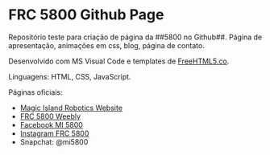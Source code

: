 # FRC 5800 Github Page


Repositório teste para criação de página da ##5800 no Github##. Página de apresentação, animações em css, blog, página de contato. 

Desenvolvido com MS Visual Code e templates de [FreeHTML5.co](http://freehtml5.co).

Linguagens: HTML, CSS, JavaScript.

Páginas oficiais:

- [Magic Island Robotics Website](http://mi5800.wordpress.com)
- [FRC 5800 Weebly](http://mi5800.weebly.com)
- [Facebook MI 5800](http://facebook.com/mi5800)
- [Instagram FRC 5800](http://instagram.com/frc5800)
- Snapchat: @mi5800
